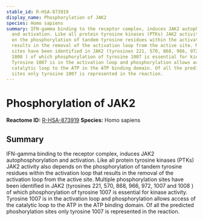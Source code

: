 ```yaml
---
stable_id: R-HSA-873919
display_name: Phosphorylation of JAK2
species: Homo sapiens
summary: IFN-gamma binding to the receptor complex, induces JAK2 autophosphorylation
  and activation. Like all protein tyrosine kinases (PTKs) JAK2 activity also depends
  on the phosphorylation of tandem tyrosine residues within the activation loop that
  results in the removal of the activation loop from the active site. Multiple phosphorylation
  sites have been identified in JAK2 (tyrosines 221, 570, 868, 966, 972, 1007 and
  1008 ) of which phosphorylation of tyrosine 1007 is essential for kinase activity.
  Tyrosine 1007 is in the activation loop and phosphorylation allows access of the
  catalytic loop to the ATP in the ATP binding domain. Of all the predicted phoshorylation
  sites only tyrosine 1007 is represented in the reaction.
---
```


# Phosphorylation of JAK2
**Reactome ID:** [R-HSA-873919](https://reactome.org/content/detail/R-HSA-873919)
**Species:** Homo sapiens

## Summary

IFN-gamma binding to the receptor complex, induces JAK2 autophosphorylation and activation. Like all protein tyrosine kinases (PTKs) JAK2 activity also depends on the phosphorylation of tandem tyrosine residues within the activation loop that results in the removal of the activation loop from the active site. Multiple phosphorylation sites have been identified in JAK2 (tyrosines 221, 570, 868, 966, 972, 1007 and 1008 ) of which phosphorylation of tyrosine 1007 is essential for kinase activity. Tyrosine 1007 is in the activation loop and phosphorylation allows access of the catalytic loop to the ATP in the ATP binding domain. Of all the predicted phoshorylation sites only tyrosine 1007 is represented in the reaction.
